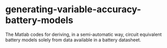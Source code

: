 # generating-variable-accuracy-battery-models
The Matlab codes for deriving, in a semi-automatic way, circuit equivalent battery models solely from data available in a battery datasheet. 

